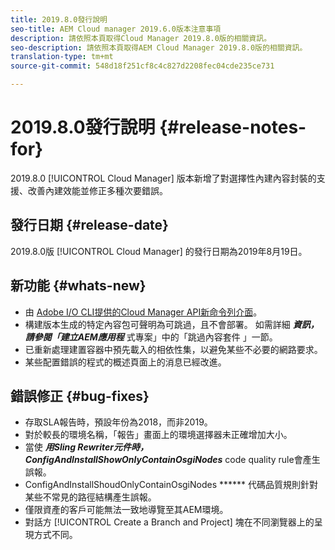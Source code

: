 ```yaml
---
title: 2019.8.0發行說明
seo-title: AEM Cloud manager 2019.6.0版本注意事項
description: 請依照本頁取得Cloud Manager 2019.8.0版的相關資訊。
seo-description: 請依照本頁取得AEM Cloud Manager 2019.8.0版的相關資訊。
translation-type: tm+mt
source-git-commit: 548d18f251cf8c4c827d2208fec04cde235ce731

---
```


# 2019.8.0發行說明 {#release-notes-for}

2019.8.0 [!UICONTROL Cloud Manager] 版本新增了對選擇性內建內容封裝的支援、改善內建效能並修正多種次要錯誤。

## 發行日期 {#release-date}

2019.8.0版 [!UICONTROL Cloud Manager] 的發行日期為2019年8月19日。

## 新功能 {#whats-new}

* 由 [Adobe I/O CLI提供的Cloud Manager API新命令列介面](https://github.com/adobe/aio-cli-plugin-cloudmanager)。
* 構建版本生成的特定內容包可聲明為可跳過，且不會部署。 如需詳細 ***資訊，請參閱「建立AEM應用程*** 式專案」中的「跳過內容套件 [](create-an-application-project.md) 」一節。
* 已重新處理建置容器中預先載入的相依性集，以避免某些不必要的網路要求。
* 某些配置錯誤的程式的概述頁面上的消息已經改進。

## 錯誤修正 {#bug-fixes}

* 存取SLA報告時，預設年份為2018，而非2019。
* 對於較長的環境名稱，「報告」畫面上的環境選擇器未正確增加大小。
* 當使 ***用Sling Rewriter元件時，ConfigAndInstallShowOnlyContainOsgiNodes*** code quality rule會產生誤報。
* ConfigAndInstallShoudOnlyContainOsgiNodes ****** 代碼品質規則針對某些不常見的路徑結構產生誤報。
* 僅限資產的客戶可能無法一致地導覽至其AEM環境。
* 對話方 [!UICONTROL Create a Branch and Project] 塊在不同瀏覽器上的呈現方式不同。
